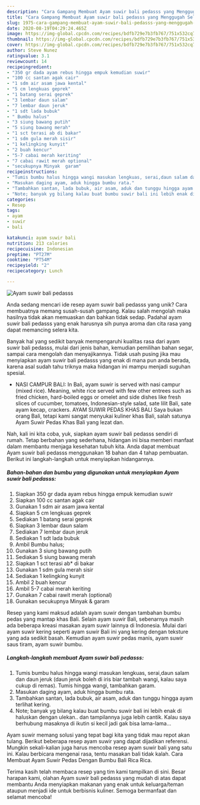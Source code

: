 ```yaml
---
description: "Cara Gampang Membuat Ayam suwir bali pedasss yang Menggugah Selera"
title: "Cara Gampang Membuat Ayam suwir bali pedasss yang Menggugah Selera"
slug: 1975-cara-gampang-membuat-ayam-suwir-bali-pedasss-yang-menggugah-selera
date: 2020-08-19T04:29:24.465Z
image: https://img-global.cpcdn.com/recipes/bdfb729e7b3fb767/751x532cq70/ayam-suwir-bali-pedasss-foto-resep-utama.jpg
thumbnail: https://img-global.cpcdn.com/recipes/bdfb729e7b3fb767/751x532cq70/ayam-suwir-bali-pedasss-foto-resep-utama.jpg
cover: https://img-global.cpcdn.com/recipes/bdfb729e7b3fb767/751x532cq70/ayam-suwir-bali-pedasss-foto-resep-utama.jpg
author: Steve Nunez
ratingvalue: 3.1
reviewcount: 14
recipeingredient:
- "350 gr dada ayam rebus hingga empuk kemudian suwir"
- "100 cc santan agak cair"
- "1 sdm air asam jawa kental"
- "5 cm lengkuas geprek"
- "1 batang serai geprek"
- "3 lembar daun salam"
- "7 lembar daun jeruk"
- "1 sdt lada bubuk"
- " Bumbu halus"
- "3 siung bawang putih"
- "5 siung bawang merah"
- "1 sct terasi ab di bakar"
- "1 sdm gula merah sisir"
- "1 kelingking kunyit"
- "2 buah kencur"
- "5-7 cabai merah keriting"
- "7 cabai rawit merah optional"
- "secukupnya Minyak  garam"
recipeinstructions:
- "Tumis bumbu halus hingga wangi masukan lengkuas, serai,daun salam dan daun jeruk (daun jeruk boleh di iris biar tambah wangi, kalau saya cukup di remas). Tumis hingga wangi, tambahkan garam."
- "Masukan daging ayam, aduk hingga bumbu rata."
- "Tambahkan santan, lada bubuk, air asam, aduk dan tunggu hingga ayam terlihat kering."
- "Note; banyak yg bilang kalau buat bumbu suwir bali ini lebih enak di haluskan dengan ulekan.. dan tampilannya juga lebih cantik. Kalau saya berhubung masaknya di ikutin si kecil jadi gak bisa lama-lama..."
categories:
- Resep
tags:
- ayam
- suwir
- bali

katakunci: ayam suwir bali 
nutrition: 213 calories
recipecuisine: Indonesian
preptime: "PT27M"
cooktime: "PT54M"
recipeyield: "2"
recipecategory: Lunch

---
```



![Ayam suwir bali pedasss](https://img-global.cpcdn.com/recipes/bdfb729e7b3fb767/751x532cq70/ayam-suwir-bali-pedasss-foto-resep-utama.jpg)

Anda sedang mencari ide resep ayam suwir bali pedasss yang unik? Cara membuatnya memang susah-susah gampang. Kalau salah mengolah maka hasilnya tidak akan memuaskan dan bahkan tidak sedap. Padahal ayam suwir bali pedasss yang enak harusnya sih punya aroma dan cita rasa yang dapat memancing selera kita.

Banyak hal yang sedikit banyak mempengaruhi kualitas rasa dari ayam suwir bali pedasss, mulai dari jenis bahan, kemudian pemilihan bahan segar, sampai cara mengolah dan menyajikannya. Tidak usah pusing jika mau menyiapkan ayam suwir bali pedasss yang enak di mana pun anda berada, karena asal sudah tahu triknya maka hidangan ini mampu menjadi suguhan spesial.

- NASI CAMPUR BALI: In Bali, ayam suwir is served with nasi campur (mixed rice). Meaning, white rice served with few other entrees such as fried chicken, hard-boiled eggs or omelet and side dishes like fresh slices of cucumber, tomatoes, Indonesian-style salad, sate lilit Bali, sate ayam kecap, crackers. AYAM SUWIR PEDAS KHAS BALI Saya bukan orang Bali, tetapi kami sangat menyukai kuliner khas Bali, salah satunya Ayam Suwir Pedas Khas Bali yang lezat dan.


Nah, kali ini kita coba, yuk, siapkan ayam suwir bali pedasss sendiri di rumah. Tetap berbahan yang sederhana, hidangan ini bisa memberi manfaat dalam membantu menjaga kesehatan tubuh kita. Anda dapat membuat Ayam suwir bali pedasss menggunakan 18 bahan dan 4 tahap pembuatan. Berikut ini langkah-langkah untuk menyiapkan hidangannya.

<!--inarticleads1-->

##### Bahan-bahan dan bumbu yang digunakan untuk menyiapkan Ayam suwir bali pedasss:

1. Siapkan 350 gr dada ayam rebus hingga empuk kemudian suwir
1. Siapkan 100 cc santan agak cair
1. Gunakan 1 sdm air asam jawa kental
1. Siapkan 5 cm lengkuas geprek
1. Sediakan 1 batang serai geprek
1. Siapkan 3 lembar daun salam
1. Sediakan 7 lembar daun jeruk
1. Sediakan 1 sdt lada bubuk
1. Ambil  Bumbu halus;
1. Gunakan 3 siung bawang putih
1. Sediakan 5 siung bawang merah
1. Siapkan 1 sct terasi ab* di bakar
1. Gunakan 1 sdm gula merah sisir
1. Sediakan 1 kelingking kunyit
1. Ambil 2 buah kencur
1. Ambil 5-7 cabai merah keriting
1. Gunakan 7 cabai rawit merah (optional)
1. Gunakan secukupnya Minyak &amp; garam


Resep yang kami maksud adalah ayam suwir dengan tambahan bumbu pedas yang mantap khas Bali. Selain ayam suwir Bali, sebenarnya masih ada beberapa kreasi masakan ayam suwir lainnya di Indonesia. Mulai dari ayam suwir kering seperti ayam suwir Bali ini yang kering dengan teksture yang ada sedikit basah. Kemudian ayam suwir pedas manis, ayam suwir saus tiram, ayam suwir bumbu. 

<!--inarticleads2-->

##### Langkah-langkah membuat Ayam suwir bali pedasss:

1. Tumis bumbu halus hingga wangi masukan lengkuas, serai,daun salam dan daun jeruk (daun jeruk boleh di iris biar tambah wangi, kalau saya cukup di remas). Tumis hingga wangi, tambahkan garam.
1. Masukan daging ayam, aduk hingga bumbu rata.
1. Tambahkan santan, lada bubuk, air asam, aduk dan tunggu hingga ayam terlihat kering.
1. Note; banyak yg bilang kalau buat bumbu suwir bali ini lebih enak di haluskan dengan ulekan.. dan tampilannya juga lebih cantik. Kalau saya berhubung masaknya di ikutin si kecil jadi gak bisa lama-lama...


Ayam suwir memang solusi yang tepat bagi kita yang tidak mau repot akan tulang. Berikut beberapa resep ayam suwir yang dapat dijadikan referensi. Mungkin sekali-kalian juga harus mencoba resep ayam suwir bali yang satu ini. Kalau berbicara mengenai rasa, tentu masakan bali tidak kalah. Cara Membuat Ayam Suwir Pedas Dengan Bumbu Bali Rica Rica. 

Terima kasih telah membaca resep yang tim kami tampilkan di sini. Besar harapan kami, olahan Ayam suwir bali pedasss yang mudah di atas dapat membantu Anda menyiapkan makanan yang enak untuk keluarga/teman ataupun menjadi ide untuk berbisnis kuliner. Semoga bermanfaat dan selamat mencoba!
